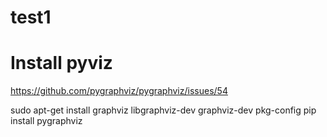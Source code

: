 # test1
# Install pyviz
https://github.com/pygraphviz/pygraphviz/issues/54

sudo apt-get install graphviz libgraphviz-dev graphviz-dev pkg-config
pip install pygraphviz
